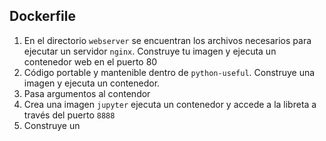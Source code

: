 ## Dockerfile

1. En el directorio `webserver` se encuentran los archivos necesarios para ejecutar un servidor `nginx`. Construye tu imagen y ejecuta un contenedor web en el puerto 80
2. Código portable y mantenible dentro de `python-useful`. Construye una imagen y ejecuta un contenedor.
3. Pasa argumentos al contendor 
4. Crea una imagen `jupyter` ejecuta un contenedor y accede a la libreta a través del puerto `8888`
5. Construye un
